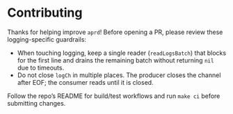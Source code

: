 # Contributing

Thanks for helping improve `aprd`! Before opening a PR, please review these logging-specific guardrails:

- When touching logging, keep a single reader (`readLogsBatch`) that blocks for the first line and drains the remaining batch without returning `nil` due to timeouts.
- Do not close `logCh` in multiple places. The producer closes the channel after EOF; the consumer reads until it is closed.

Follow the repo’s README for build/test workflows and run `make ci` before submitting changes.

